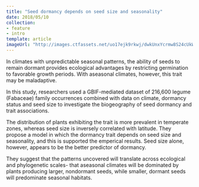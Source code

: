 ```yaml
---
title: "Seed dormancy depends on seed size and seasonality"
date: 2018/05/10
collection:
- feature
- intro
template: article
imageUrl: "http://images.ctfassets.net/uo17ejk9rkwj/dwkUnxYcrmw8S24cUkWwg/eb6abfa78a78c08e49d14e040ac7e39f/Montigena_novae-zelandiae.jpg"
---
```

In climates with unpredictable seasonal patterns, the ability of seeds to remain dormant provides ecological advantages by restricting germination to favorable growth periods. With aseasonal climates, however, this trait may be maladaptive.

In this study, researchers used a GBIF-mediated dataset of 216,600 legume (Fabaceae) family occurrences combined with data on climate, dormancy status and seed size to investigate the biogeography of seed dormancy and trait associations.

The distribution of plants exhibiting the trait is more prevalent in temperate zones, whereas seed size is inversely correlated with latitude. They propose a model in which the dormancy trait depends on seed size and seasonality, and this is supported the emperical results. Seed size alone, however, appears to be the better predictor of dormancy.

They suggest that the patterns uncovered will translate across ecological and phylogenetic scales- that aseasonal climates will be dominated by plants producing larger, nondormant seeds, while smaller, dormant seeds will predominate seasonal habitats.